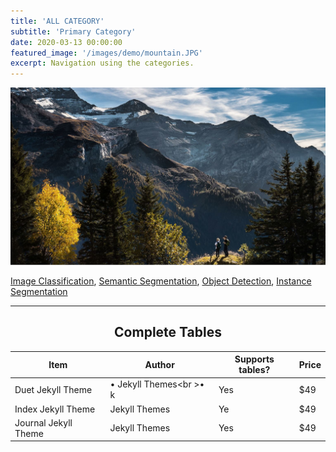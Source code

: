 ```yaml
---
title: 'ALL CATEGORY'
subtitle: 'Primary Category'
date: 2020-03-13 00:00:00
featured_image: '/images/demo/mountain.JPG'
excerpt: Navigation using the categories.
---
```


![](/images/demo/mountain.JPG)

[Image Classification](),  [Semantic Segmentation](),  [Object Detection](),  [Instance Segmentation]()


---

## <center>Complete Tables</center>

 Item                 | Author        | Supports tables? | Price |
|----------------------|---------------|------------------|-------|
| Duet Jekyll Theme    | • Jekyll Themes<br \>• k| Yes              | $49   |
| Index Jekyll Theme   | Jekyll Themes | Ye             | $49   |
| Journal Jekyll Theme | Jekyll Themes | Yes              | $49   |
